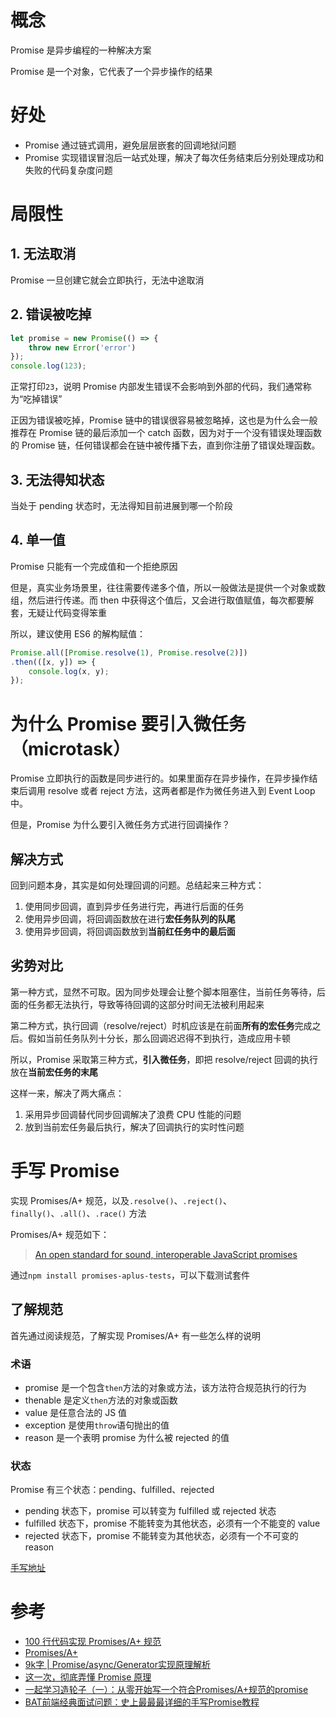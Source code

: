 # 概念
Promise 是异步编程的一种解决方案

Promise 是一个对象，它代表了一个异步操作的结果

# 好处
- Promise 通过链式调用，避免层层嵌套的回调地狱问题
- Promise 实现错误冒泡后一站式处理，解决了每次任务结束后分别处理成功和失败的代码复杂度问题

# 局限性
## 1. 无法取消
Promise 一旦创建它就会立即执行，无法中途取消

## 2. 错误被吃掉
```js
let promise = new Promise(() => {
    throw new Error('error')
});
console.log(123);
```
正常打印`23`，说明 Promise 内部发生错误不会影响到外部的代码，我们通常称为“吃掉错误”

正因为错误被吃掉，Promise 链中的错误很容易被忽略掉，这也是为什么会一般推荐在 Promise 链的最后添加一个 catch 函数，因为对于一个没有错误处理函数的 Promise 链，任何错误都会在链中被传播下去，直到你注册了错误处理函数。

## 3. 无法得知状态
当处于 pending 状态时，无法得知目前进展到哪一个阶段

## 4. 单一值
Promise 只能有一个完成值和一个拒绝原因

但是，真实业务场景里，往往需要传递多个值，所以一般做法是提供一个对象或数组，然后进行传递。而 then 中获得这个值后，又会进行取值赋值，每次都要解套，无疑让代码变得笨重

所以，建议使用 ES6 的解构赋值：
```js
Promise.all([Promise.resolve(1), Promise.resolve(2)])
.then(([x, y]) => {
    console.log(x, y);
});
```

# 为什么 Promise 要引入微任务（microtask）
Promise 立即执行的函数是同步进行的。如果里面存在异步操作，在异步操作结束后调用 resolve 或者 reject 方法，这两者都是作为微任务进入到 Event Loop 中。

但是，Promise 为什么要引入微任务方式进行回调操作？

## 解决方式
回到问题本身，其实是如何处理回调的问题。总结起来三种方式：
1. 使用同步回调，直到异步任务进行完，再进行后面的任务
2. 使用异步回调，将回调函数放在进行**宏任务队列的队尾**
3. 使用异步回调，将回调函数放到**当前红任务中的最后面**

## 劣势对比
第一种方式，显然不可取。因为同步处理会让整个脚本阻塞住，当前任务等待，后面的任务都无法执行，导致等待回调的这部分时间无法被利用起来

第二种方式，执行回调（resolve/reject）时机应该是在前面**所有的宏任务**完成之后。假如当前任务队列十分长，那么回调迟迟得不到执行，造成应用卡顿

所以，Promise 采取第三种方式，**引入微任务**，即把 resolve/reject 回调的执行放在**当前宏任务的末尾**

这样一来，解决了两大痛点：
1. 采用异步回调替代同步回调解决了浪费 CPU 性能的问题
2. 放到当前宏任务最后执行，解决了回调执行的实时性问题

# 手写 Promise
实现 Promises/A+ 规范，以及`.resolve()`、`.reject()`、`finally()`、`.all()`、`.race()` 方法

Promises/A+ 规范如下：
> [An open standard for sound, interoperable JavaScript promises](https://promisesaplus.com/)

通过`npm install promises-aplus-tests`，可以下载测试套件

## 了解规范
首先通过阅读规范，了解实现 Promises/A+ 有一些怎么样的说明

### 术语
- promise 是一个包含`then`方法的对象或方法，该方法符合规范执行的行为
- thenable 是定义`then`方法的对象或函数
- value 是任意合法的 JS 值
- exception 是使用`throw`语句抛出的值
- reason 是一个表明 promise 为什么被 rejected 的值

### 状态
Promise 有三个状态：pending、fulfilled、rejected  

- pending 状态下，promise 可以转变为 fulfilled 或 rejected 状态
- fulfilled 状态下，promise 不能转变为其他状态，必须有一个不能变的 value
- rejected 状态下，promise 不能转变为其他状态，必须有一个不可变的 reason

[手写地址](../coding/promise/2021手写promise/5.js)

# 参考
- [100 行代码实现 Promises/A+ 规范](https://zhuanlan.zhihu.com/p/83965949)
- [Promises/A+](https://promisesaplus.com/)
- [9k字 | Promise/async/Generator实现原理解析](https://juejin.cn/post/6844904096525189128)
- [这一次，彻底弄懂 Promise 原理](https://juejin.cn/post/6844904063570542599)
- [一起学习造轮子（一）：从零开始写一个符合Promises/A+规范的promise](https://juejin.cn/post/6844903617619558408)
- [BAT前端经典面试问题：史上最最最详细的手写Promise教程](https://juejin.cn/post/6844903625769091079)